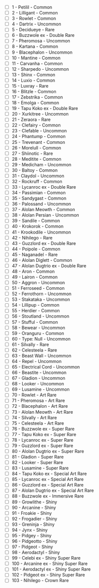 - [ ] 1 - Petilil - Common 
- [ ] 2 - Lilligant - Common 
- [ ] 3 - Rowlet - Common 
- [ ] 4 - Dartrix - Uncommon 
- [ ] 5 - Decidueye - Rare 
- [ ] 6 - Buzzwole ex - Double Rare 
- [ ] 7 - Pheromosa - Uncommon 
- [ ] 8 - Kartana - Common 
- [ ] 9 - Blacephalon - Uncommon 
- [ ] 10 - Mantine - Common 
- [ ] 11 - Carvanha - Common 
- [ ] 12 - Sharpedo - Uncommon 
- [ ] 13 - Shinx - Common 
- [ ] 14 - Luxio - Common 
- [ ] 15 - Luxray - Rare 
- [ ] 16 - Blitzle - Common 
- [ ] 17 - Zebstrika - Common 
- [ ] 18 - Emolga - Common 
- [ ] 19 - Tapu Koko ex - Double Rare 
- [ ] 20 - Xurkitree - Uncommon 
- [ ] 21 - Zeraora - Rare 
- [ ] 22 - Clefairy - Common 
- [ ] 23 - Clefable - Uncommon 
- [ ] 24 - Phantump - Common 
- [ ] 25 - Trevenant - Common 
- [ ] 26 - Morelull - Common 
- [ ] 27 - Shiinotic - Rare 
- [ ] 28 - Meditite - Common 
- [ ] 29 - Medicham - Uncommon 
- [ ] 30 - Baltoy - Common 
- [ ] 31 - Claydol - Uncommon 
- [ ] 32 - Rockruff - Common 
- [ ] 33 - Lycanroc ex - Double Rare 
- [ ] 34 - Passimian - Common 
- [ ] 35 - Sandygast - Common 
- [ ] 36 - Palossand - Uncommon 
- [ ] 37 - Alolan Meowth - Common 
- [ ] 38 - Alolan Persian - Uncommon 
- [ ] 39 - Sandile - Common 
- [ ] 40 - Krokorok - Common 
- [ ] 41 - Krookodile - Uncommon 
- [ ] 42 - Nihilego - Rare 
- [ ] 43 - Guzzlord ex - Double Rare 
- [ ] 44 - Poipole - Common 
- [ ] 45 - Naganadel - Rare 
- [ ] 46 - Alolan Diglett - Common 
- [ ] 47 - Alolan Dugtrio ex - Double Rare 
- [ ] 48 - Aron - Common 
- [ ] 49 - Lairon - Common 
- [ ] 50 - Aggron - Uncommon 
- [ ] 51 - Ferroseed - Common 
- [ ] 52 - Ferrothorn - Uncommon 
- [ ] 53 - Stakataka - Uncommon 
- [ ] 54 - Lillipup - Common 
- [ ] 55 - Herdier - Common 
- [ ] 56 - Stoutland - Uncommon 
- [ ] 57 - Stufful - Common 
- [ ] 58 - Bewear - Uncommon 
- [ ] 59 - Oranguru - Common 
- [ ] 60 - Type: Null - Uncommon 
- [ ] 61 - Silvally - Rare 
- [ ] 62 - Celesteela - Rare 
- [ ] 63 - Beast Wall - Uncommon 
- [ ] 64 - Repel - Uncommon 
- [ ] 65 - Electrical Cord - Uncommon 
- [ ] 66 - Beastite - Uncommon 
- [ ] 67 - Gladion - Uncommon 
- [ ] 68 - Looker - Uncommon 
- [ ] 69 - Lusamine - Uncommon 
- [ ] 70 - Rowlet - Art Rare 
- [ ] 71 - Pheromosa - Art Rare 
- [ ] 72 - Blacephalon - Art Rare 
- [ ] 73 - Alolan Meowth - Art Rare 
- [ ] 74 - Silvally - Art Rare 
- [ ] 75 - Celesteela - Art Rare 
- [ ] 76 - Buzzwole ex - Super Rare 
- [ ] 77 - Tapu Koko ex - Super Rare 
- [ ] 78 - Lycanroc ex - Super Rare 
- [ ] 79 - Guzzlord ex - Super Rare 
- [ ] 80 - Alolan Dugtrio ex - Super Rare 
- [ ] 81 - Gladion - Super Rare 
- [ ] 82 - Looker - Super Rare 
- [ ] 83 - Lusamine - Super Rare 
- [ ] 84 - Tapu Koko ex - Special Art Rare 
- [ ] 85 - Lycanroc ex - Special Art Rare 
- [ ] 86 - Guzzlord ex - Special Art Rare 
- [ ] 87 - Alolan Dugtrio ex - Special Art Rare 
- [ ] 88 - Buzzwole ex - Immersive Rare 
- [ ] 89 - Growlithe - Shiny 
- [ ] 90 - Arcanine - Shiny 
- [ ] 91 - Froakie - Shiny 
- [ ] 92 - Frogadier - Shiny 
- [ ] 93 - Greninja - Shiny 
- [ ] 94 - Jynx - Shiny 
- [ ] 95 - Pidgey - Shiny 
- [ ] 96 - Pidgeotto - Shiny 
- [ ] 97 - Pidgeot - Shiny 
- [ ] 98 - Aerodactyl - Shiny 
- [ ] 99 - Celebi ex - Shiny Super Rare 
- [ ] 100 - Arcanine ex - Shiny Super Rare 
- [ ] 101 - Aerodactyl ex - Shiny Super Rare 
- [ ] 102 - Pidgeot ex - Shiny Super Rare 
- [ ] 103 - Nihilego - Crown Rare 
